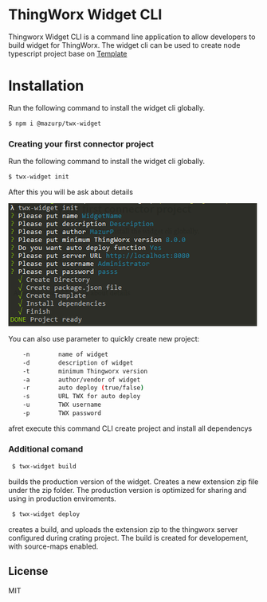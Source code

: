 # ThingWorx Widget CLI

Thingworx Widget CLI is a command line application to allow developers to build widget for ThingWorx. The widget cli can be used to create node typescript project base on  [Template](https://github.com/stefan-lacatus/ThingworxDemoWebpackWidget)

# Installation
Run the following command to install the widget cli globally.
```sh
$ npm i @mazurp/twx-widget
```
### Creating your first connector project
Run the following command to install the widget cli globally.
```sh
$ twx-widget init
```
After this you will be ask about details


![Init](https://github.com/mazurp/twx-widget-cli/blob/master/images/initImage.PNG)


You can also use parameter to quickly create new project:
```sh
    -n        name of widget
    -d        description of widget
    -t        minimum Thingworx version
    -a        author/vendor of widget
    -r        auto deploy (true/false)
    -s        URL TWX for auto deploy
    -u        TWX username
    -p        TWX password
```

afret execute this command CLI create project and install all dependencys  

### Additional comand
```sh
 $ twx-widget build
```
 builds the production version of the widget. Creates a new extension zip file under the zip folder. The production version is optimized for sharing and using in production enviroments.

```sh
 $ twx-widget deploy
```
creates a build, and uploads the extension zip to the thingworx server configured during crating project. The build is created for developement, with source-maps enabled.

License
----

MIT
